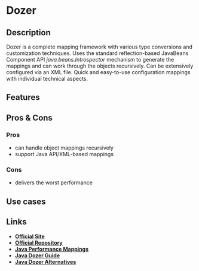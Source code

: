 # Dozer

## Description

Dozer is a complete mapping framework with various type conversions and customization techniques.
Uses the standard reflection-based JavaBeans Component API *java.beans.Introspector* mechanism to generate the mappings and can work through the objects recursively.
Can be extensively configured via an XML file.
Quick and easy-to-use configuration mappings with individual technical aspects.

## Features

## Pros & Cons

### Pros

- can handle object mappings recursively
- support Java API/XML-based mappings

### Cons

- delivers the worst performance

## Use cases

## Links

- [**Official Site**](http://dozer.sourceforge.net/)
- [**Official Repository**](https://github.com/DozerMapper/dozer)
- [**Java Performance Mappings**](https://www.baeldung.com/java-performance-mapping-frameworks)
- [**Java Dozer Guide**](https://www.baeldung.com/dozer)
- [**Java Dozer Alternatives**](https://java.libhunt.com/dozer-alternatives)
